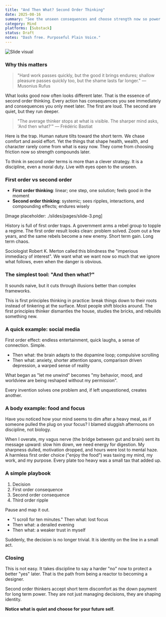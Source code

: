 ```yaml
---
title: "And Then What? Second Order Thinking"
date: 2025-08-16
summary: "See the unseen consequences and choose strength now so power compounds later."
category: Mind
platforms: [Substack]
status: Draft
notes: "Dash free. Purposeful Plain Voice."
---
```


![Slide visual](./slides/pages/slide-1.png)

### Why this matters

> "Hard work passes quickly, but the good it brings endures; shallow pleasure passes quickly too, but the shame lasts far longer." — Musonius Rufus


What looks good now often looks different later. That is the essence of second order thinking. Every action has consequences you see immediately and consequences you only meet later. The first are loud. The second are quiet, but they run deeper.

> "The average thinker stops at what is visible. The sharper mind asks, 'And then what?'" — Frédéric Bastiat

Here is the trap. Human nature tilts toward the short term. We chase comfort and avoid effort. Yet the things that shape health, wealth, and character rarely come from what is easy now. They come from choosing friction now so strength compounds later.

To think in second order terms is more than a clever strategy. It is a discipline, even a moral duty. Live with eyes open to the unseen.

### First order vs second order

- **First order thinking**: linear; one step, one solution; feels good in the moment
- **Second order thinking**: systemic; sees ripples, interactions, and compounding effects; endures wisely

[Image placeholder: ./slides/pages/slide-3.png]

History is full of first order traps. A government arms a rebel group to topple a regime. The first order result looks clean: problem solved. Zoom out a few years, and the same rebels become a new enemy. Short term gain. Long term chaos.

Sociologist Robert K. Merton called this blindness the "imperious immediacy of interest". We want what we want now so much that we ignore what follows, even when the danger is obvious.

### The simplest tool: "And then what?"

It sounds naive, but it cuts through illusions better than complex frameworks.

This is first principles thinking in practice: break things down to their roots instead of tinkering at the surface. Most people shift blocks around. The first principles thinker dismantles the house, studies the bricks, and rebuilds something new.

### A quick example: social media

First order effect: endless entertainment, quick laughs, a sense of connection. Simple.

- Then what: the brain adapts to the dopamine loop; compulsive scrolling
- Then what: anxiety, shorter attention spans, comparison driven depression, a warped sense of reality

What began as "let me unwind" becomes "my behavior, mood, and worldview are being reshaped without my permission".

Every invention solves one problem and, if left unquestioned, creates another.

### A body example: food and focus

Have you noticed how your mind seems to dim after a heavy meal, as if someone pulled the plug on your focus? I blamed sluggish afternoons on discipline, not biology.

When I overate, my vagus nerve (the bridge between gut and brain) sent its message upward: slow him down, we need energy for digestion. My sharpness dulled, motivation dropped, and hours were lost to mental haze. A harmless first order choice ("enjoy the food") was taxing my mind, my work, and my purpose. Every plate too heavy was a small tax that added up.

### A simple playbook

1. Decision
2. First order consequence
3. Second order consequence
4. Third order ripple

Pause and map it out.

- "I scroll for ten minutes." Then what: lost focus
- Then what: a derailed evening
- Then what: a weaker trust in myself

Suddenly, the decision is no longer trivial. It is identity on the line in a small act.

### Closing

This is not easy. It takes discipline to say a harder "no" now to protect a better "yes" later. That is the path from being a reactor to becoming a designer.

Second order thinkers accept short term discomfort as the down payment for long term power. They are not just managing decisions, they are shaping identity.

**Notice what is quiet and choose for your future self.**



